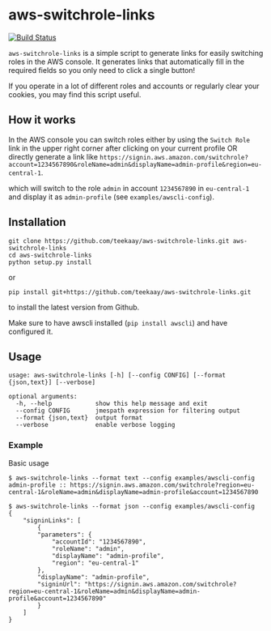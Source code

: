 # aws-switchrole-links

[![Build Status](https://travis-ci.org/teekaay/aws-switchrole-links.svg?branch=master)](https://travis-ci.org/teekaay/aws-switchrole-links)

`aws-switchrole-links` is a simple script to generate links for easily switching
roles in the AWS console. It generates links that automatically fill
in the required fields so you only need to click a single button!

If you operate in a lot of different roles and accounts
or regularly clear your cookies, you may find this script useful.

## How it works

In the AWS console you can switch roles either by using the `Switch Role` link
in the upper right corner after clicking on your current profile OR directly
generate a link like
`https://signin.aws.amazon.com/switchrole?account=1234567890&roleName=admin&displayName=admin-profile&region=eu-central-1`.

which will switch to the role `admin` in account `1234567890` in `eu-central-1`
and display it as `admin-profile` (see `examples/awscli-config`).

## Installation

    git clone https://github.com/teekaay/aws-switchrole-links.git aws-switchrole-links
    cd aws-switchrole-links
    python setup.py install

or 
  
    pip install git+https://github.com/teekaay/aws-switchrole-links.git

to install the latest version from Github.

Make sure to have awscli installed (`pip install awscli`) and have configured
it.

## Usage

    usage: aws-switchrole-links [-h] [--config CONFIG] [--format {json,text}] [--verbose]

    optional arguments:
      -h, --help            show this help message and exit
      --config CONFIG       jmespath expression for filtering output
      --format {json,text}  output format
      --verbose             enable verbose logging

### Example

Basic usage
  
    $ aws-switchrole-links --format text --config examples/awscli-config
    admin-profile :: https://signin.aws.amazon.com/switchrole?region=eu-central-1&roleName=admin&displayName=admin-profile&account=1234567890

    $ aws-switchrole-links --format json --config examples/awscli-config
    {
        "signinLinks": [
            {
            "parameters": {
                "accountId": "1234567890",
                "roleName": "admin",
                "displayName": "admin-profile",
                "region": "eu-central-1"
            },
            "displayName": "admin-profile",
            "signinUrl": "https://signin.aws.amazon.com/switchrole?region=eu-central-1&roleName=admin&displayName=admin-profile&account=1234567890"
            }
        ]
    }
